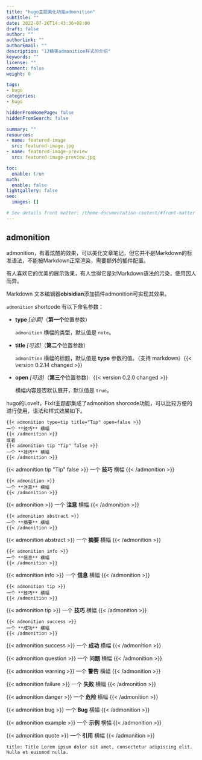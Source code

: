 ```yaml
---
title: "hugo主题美化功能admonition"
subtitle: ""
date: 2022-07-26T14:43:36+08:00
draft: false
author: ""
authorLink: ""
authorEmail: ""
description: "12精美admonition样式的介绍"
keywords: ""
license: ""
comment: false
weight: 0

tags:
- hugo
categories:
- hugo

hiddenFromHomePage: false
hiddenFromSearch: false

summary: ""
resources:
- name: featured-image
  src: featured-image.jpg
- name: featured-image-preview
  src: featured-image-preview.jpg

toc:
  enable: true
math:
  enable: false
lightgallery: false
seo:
  images: []

# See details front matter: /theme-documentation-content/#front-matter
---
```


<!--more-->
## admonition
admonition，有着炫酷的效果，可以美化文章笔记，但它并不是Markdown的标准语法，不能被Markdown正常渲染，需要额外的插件配置。

有人喜欢它的优美的展示效果，有人觉得它是对Markdown语法的污染，使用因人而异。

Markdown 文本编辑器**obisidian**添加插件admonition可实现其效果。

`admonition` shortcode 有以下命名参数：

* **type** *[必需]*（**第一个**位置参数）

    `admonition` 横幅的类型，默认值是 `note`。

* **title** *[可选]*（**第二个**位置参数）

    `admonition` 横幅的标题，默认值是 **type** 参数的值。（支持 markdown）{{< version 0.2.14 changed >}}

* **open** *[可选]*（**第三个**位置参数） {{< version 0.2.0 changed >}}

    横幅内容是否默认展开，默认值是 `true`。

hugo的LoveIt，FixIt主题都集成了admonition shorcode功能，可以比较方便的进行使用，语法和样式效果如下。
```go-html-template
{{< admonition type=tip title="Tip" open=false >}}
一个 **技巧** 横幅
{{< /admonition >}}
或者
{{< admonition tip "Tip" false >}}
一个 **技巧** 横幅
{{< /admonition >}}

```
{{< admonition tip "Tip" false >}}
一个 **技巧** 横幅
{{< /admonition >}}
```go-html-template
{{< admonition >}}
一个 **注意** 横幅
{{< /admonition >}}
```

{{< admonition >}}
一个 **注意** 横幅
{{< /admonition >}}
```go-html-template
{{< admonition abstract >}}
一个 **摘要** 横幅
{{< /admonition >}}
```
{{< admonition abstract >}}
一个 **摘要** 横幅
{{< /admonition >}}
```go-html-template
{{< admonition info >}}
一个 **信息** 横幅
{{< /admonition >}}

```
{{< admonition info >}}
一个 **信息** 横幅
{{< /admonition >}}
```go-html-template
{{< admonition tip >}}
一个 **技巧** 横幅
{{< /admonition >}}
```
{{< admonition tip >}}
一个 **技巧** 横幅
{{< /admonition >}}
```go-html-template
{{< admonition success >}}
一个 **成功** 横幅
{{< /admonition >}}

```

{{< admonition success >}}
一个 **成功** 横幅
{{< /admonition >}}

{{< admonition question >}}
一个 **问题** 横幅
{{< /admonition >}}

{{< admonition warning >}}
一个 **警告** 横幅
{{< /admonition >}}

{{< admonition failure >}}
一个 **失败** 横幅
{{< /admonition >}}

{{< admonition danger >}}
一个 **危险** 横幅
{{< /admonition >}}

{{< admonition bug >}}
一个 **Bug** 横幅
{{< /admonition >}}

{{< admonition example >}}
一个 **示例** 横幅
{{< /admonition >}}

{{< admonition quote >}}
一个 **引用** 横幅
{{< /admonition >}}



```ad-note 
title: Title Lorem ipsum dolor sit amet, consectetur adipiscing elit. 
Nulla et euismod nulla.

```







